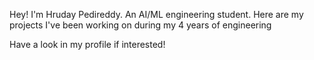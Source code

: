 Hey! I'm Hruday Pedireddy. An AI/ML engineering student. Here are my projects I've been working on during my 4 years of engineering 


Have a look in my profile if interested!
